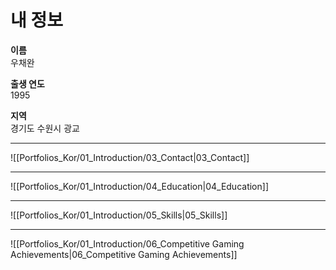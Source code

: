 # **내 정보**

**이름**<br/>우채완

**출생 연도**<br/>1995

**지역**<br/>경기도 수원시 광교

---
![[Portfolios_Kor/01_Introduction/03_Contact|03_Contact]]

---
![[Portfolios_Kor/01_Introduction/04_Education|04_Education]]

---
![[Portfolios_Kor/01_Introduction/05_Skills|05_Skills]]

---
![[Portfolios_Kor/01_Introduction/06_Competitive Gaming Achievements|06_Competitive Gaming Achievements]]